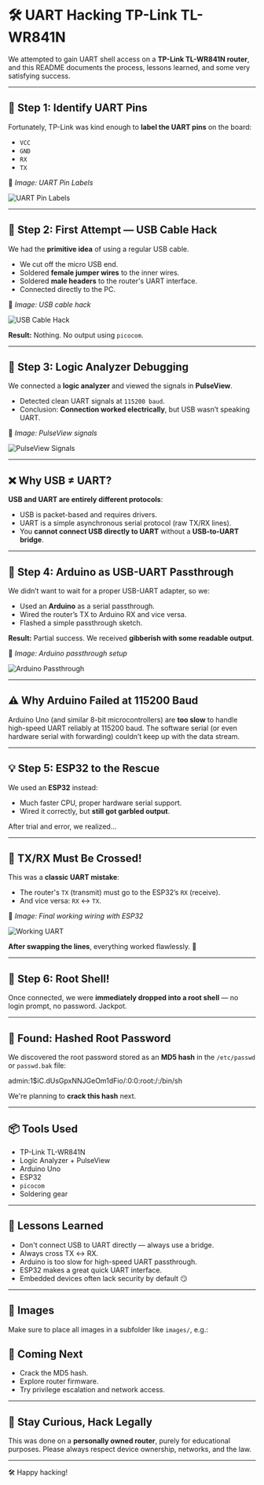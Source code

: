 # 🛠️ UART Hacking TP-Link TL-WR841N

We attempted to gain UART shell access on a **TP-Link TL-WR841N router**, and this README documents the process, lessons learned, and some very satisfying success.

---

## 🧩 Step 1: Identify UART Pins

Fortunately, TP-Link was kind enough to **label the UART pins** on the board:

- `VCC`
- `GND`
- `RX`
- `TX`

📸 _Image: UART Pin Labels_

![UART Pin Labels](images/uart-pins.jpg)

---

## 🔌 Step 2: First Attempt — USB Cable Hack

We had the **primitive idea** of using a regular USB cable.

- We cut off the micro USB end.
- Soldered **female jumper wires** to the inner wires.
- Soldered **male headers** to the router's UART interface.
- Connected directly to the PC.

📸 _Image: USB cable hack_

![USB Cable Hack](images/usb-hack.jpg)

**Result:** Nothing. No output using `picocom`.

---

## 🔬 Step 3: Logic Analyzer Debugging

We connected a **logic analyzer** and viewed the signals in **PulseView**.

- Detected clean UART signals at `115200 baud`.
- Conclusion: **Connection worked electrically**, but USB wasn’t speaking UART.

📸 _Image: PulseView signals_

![PulseView Signals](images/pulseview.jpg)

---

## ❌ Why USB ≠ UART?

**USB and UART are entirely different protocols**:

- USB is packet-based and requires drivers.
- UART is a simple asynchronous serial protocol (raw TX/RX lines).
- You **cannot connect USB directly to UART** without a **USB-to-UART bridge**.

---

## 🧠 Step 4: Arduino as USB-UART Passthrough

We didn’t want to wait for a proper USB-UART adapter, so we:

- Used an **Arduino** as a serial passthrough.
- Wired the router’s TX to Arduino RX and vice versa.
- Flashed a simple passthrough sketch.

**Result:** Partial success. We received **gibberish with some readable output**.

📸 _Image: Arduino passthrough setup_

![Arduino Passthrough](images/arduino.jpg)

---

## ⚠️ Why Arduino Failed at 115200 Baud

Arduino Uno (and similar 8-bit microcontrollers) are **too slow** to handle high-speed UART reliably at 115200 baud. The software serial (or even hardware serial with forwarding) couldn’t keep up with the data stream.

---

## 💡 Step 5: ESP32 to the Rescue

We used an **ESP32** instead:

- Much faster CPU, proper hardware serial support.
- Wired it correctly, but **still got garbled output**.

After trial and error, we realized...

---

## 🔀 TX/RX Must Be Crossed!

This was a **classic UART mistake**:

- The router's `TX` (transmit) must go to the ESP32’s `RX` (receive).
- And vice versa: `RX` ↔ `TX`.

📸 _Image: Final working wiring with ESP32_

![Working UART](images/esp32-working.jpg)

**After swapping the lines**, everything worked flawlessly. 🎉

---

## 🐚 Step 6: Root Shell!

Once connected, we were **immediately dropped into a root shell** — no login prompt, no password. Jackpot.

---

## 🔐 Found: Hashed Root Password

We discovered the root password stored as an **MD5 hash** in the `/etc/passwd` or `passwd.bak` file:

admin:$1$$iC.dUsGpxNNJGeOm1dFio/:0:0:root:/:/bin/sh

We're planning to **crack this hash** next.

---

## 📦 Tools Used

- TP-Link TL-WR841N
- Logic Analyzer + PulseView
- Arduino Uno
- ESP32
- `picocom`
- Soldering gear

---

## 🚧 Lessons Learned

- Don't connect USB to UART directly — always use a bridge.
- Always cross TX ↔ RX.
- Arduino is too slow for high-speed UART passthrough.
- ESP32 makes a great quick UART interface.
- Embedded devices often lack security by default 😏

---

## 📁 Images

Make sure to place all images in a subfolder like `images/`, e.g.:



## 🧪 Coming Next

- Crack the MD5 hash.
- Explore router firmware.
- Try privilege escalation and network access.

---

## 🧠 Stay Curious, Hack Legally

This was done on a **personally owned router**, purely for educational purposes. Please always respect device ownership, networks, and the law.

---

🛠️ Happy hacking!

